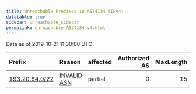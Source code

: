 ```yaml
---
title: Unreachable Prefixes in AS24134 (IPv4)
datatable: true
sidebar: unreachable_sidebar
permalink: unreachable_AS24134-v4.html
---
```


Data as of 2019-10-21 11:30:00 UTC


<div class="datatable-begin"></div>

| Prefix                                                 | Reason                                                                                                | affected   |   Authorized AS |   MaxLength | Anchor                                         |   unreachable /24s |
|:-------------------------------------------------------|:------------------------------------------------------------------------------------------------------|:-----------|----------------:|------------:|:-----------------------------------------------|-------------------:|
| [193.20.64.0/22](https://stat.ripe.net/193.20.64.0/22) | [INVALID ASN](https://rpki-validator.ripe.net/announcement-preview?asn=AS24134&prefix=193.20.64.0/22) | partial    |               0 |          15 | [RIPE](unreachable_RIPE_NCC_RPKI_Root-v4.html) |                  4 |

<div class="datatable-end"></div>